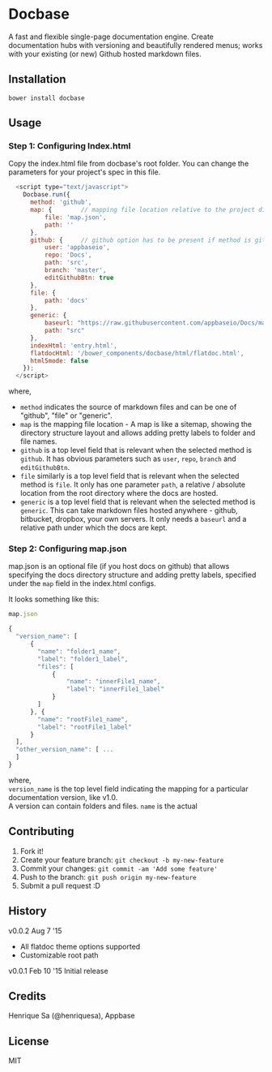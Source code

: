 # Docbase
A fast and flexible single-page documentation engine. Create documentation hubs with versioning and beautifully rendered menus; works with your existing (or new) Github hosted markdown files.

## Installation

    bower install docbase

## Usage

### Step 1: Configuring Index.html

Copy the index.html file from docbase's root folder. You can change the parameters for your project's spec in this file.

```js
  <script type="text/javascript">
    Docbase.run({
      method: 'github',
      map: {        // mapping file location relative to the project directory
          file: 'map.json',
          path: ''
      },
      github: {     // github option has to be present if method is github
          user: 'appbaseio',
          repo: 'Docs',
          path: 'src',
          branch: 'master',
          editGithubBtn: true
      },
      file: {
          path: 'docs'
      },
      generic: {
          baseurl: "https://raw.githubusercontent.com/appbaseio/Docs/master",
          path: "src"
      },
      indexHtml: 'entry.html',
      flatdocHtml: '/bower_components/docbase/html/flatdoc.html',
      html5mode: false
    });
  </script>
```

where,  
* ``method`` indicates the source of markdown files and can be one of "github", "file" or "generic".
* ``map`` is the mapping file location - A map is like a sitemap, showing the directory structure layout and allows adding pretty labels to folder and file names.
* ``github`` is a top level field that is relevant when the selected method is ``github``. It has obvious parameters such as ``user``, ``repo``, ``branch`` and ``editGithubBtn``.
* ``file`` similarly is a top level field that is relevant when the selected method is ``file``. It only has one parameter ``path``, a relative / absolute location from the root directory where the docs are hosted.
* ``generic`` is a top level field that is relevant when the selected method is ``generic``. This can take markdown files hosted anywhere - github, bitbucket, dropbox, your own servers. It only needs a ``baseurl`` and a relative path under which the docs are kept.

### Step 2: Configuring map.json

map.json is an optional file (if you host docs on github) that allows specifying the docs directory structure and adding pretty labels, specified under the ``map`` field in the index.html configs.

It looks something like this:

```js
map.json

{ 
  "version_name": [
      {
        "name": "folder1_name",
        "label": "folder1_label",
        "files": [
            {
                "name": "innerFile1_name",
                "label": "innerFile1_label"
            }
        ]
      }, {
        "name": "rootFile1_name",
        "label": "rootFile1_label"
      }
  ],
  "other_version_name": [ ... 
  ]
}
```

where,  
``version_name`` is the top level field indicating the mapping for a particular documentation version, like v1.0.  
A version can contain folders and files. ``name`` is the actual 

## Contributing

1. Fork it!
2. Create your feature branch: `git checkout -b my-new-feature`
3. Commit your changes: `git commit -am 'Add some feature'`
4. Push to the branch: `git push origin my-new-feature`
5. Submit a pull request :D

## History

v0.0.2 Aug 7 '15
- All flatdoc theme options supported
- Customizable root path

v0.0.1 Feb 10 '15
Initial release

## Credits

Henrique Sa (@henriquesa), Appbase

## License

MIT

